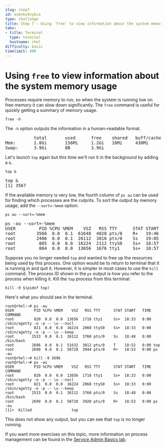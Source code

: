 ```yaml
---
slug: step7
id: exmnks4vybca
type: challenge
title: Step 7 - Using `free` to view information about the system memory usage
tabs:
- title: Terminal
  type: terminal
  hostname: rhel
difficulty: basic
timelimit: 900
---
```

# Using `free` to view information about the system memory usage

Processes require memory to run, so when the system is running low on free
memory it can slow down significantly. The `free` command is useful for quickly
getting a summary of memory usage.

```
free -h
```

The `-h` option outputs the information in a human-readable format.

<pre class=file>
           total       used      free    shared   buff/cache  available
Mem:       1.8Gi       156Mi     1.2Gi   16Mi     430Mi       1.5Gi
Swap:      3.9Gi       0B        3.9Gi
</pre>

Let's launch `top` again but this time we'll run it in the background by adding a `&`.

```
top &
```

<pre class=file>
top &
[1] 3567
</pre>

If the available memory is very low, the fourth column of `ps au` can be
used for finding which processes are the culprits. To sort the output by
memory usage, add the `--sort=-%mem` option:

```
ps au --sort=-%mem
```

<pre class=file>
ps -au --sort=-%mem
USER         PID %CPU %MEM    VSZ   RSS TTY      STAT START   TIME COMMAND
root        3566  0.0  0.1  61648  4028 pts/0    R+   19:46   0:00 ps -au --sort=-%mem
root        2406  0.0  0.1  26112  3816 pts/0    Ss   19:05   0:00 /bin/bash
root         805  0.0  0.0  16224  2112 ttyS0    Ss+  18:57   0:00 /sbin/agetty -o -p -- \u --keep
root         804  0.0  0.0  13656  1676 tty1     Ss+  18:57   0:00 /sbin/agetty -o -p -- \u --nocl
</pre>

Suppose you no longer needed `top` and wanted to free up the resources being
used by this process. One option would be to return to terminal that it is
running in and quit it. However, it is simpler in most cases to use the `kill`
command. The process ID shown in the `ps` output is how you refer to the process
when killing it. Kill the `top` process from this terminal:

```
kill -9 $(pidof top)
```

Here's what you should see in the terminal.

```
root@rhel:~# ps -au
USER         PID %CPU %MEM    VSZ   RSS TTY      STAT START   TIME COMMAND
root         820  0.0  0.0  13656  1716 tty1     Ss+  18:33   0:00 /sbin/agetty -o -p -- \u --nocl
root         821  0.0  0.0  16224  2060 ttyS0    Ss+  18:33   0:00 /sbin/agetty -o -p -- \u --keep
root        2533  0.0  0.1  26112  3760 pts/0    Ss   18:48   0:00 /bin/bash
root        2696  0.0  0.1  51632  3812 pts/0    T    18:52   0:00 top
root        2698  0.0  0.1  58728  3944 pts/0    R+   18:53   0:00 ps -au
root@rhel:~# kill -9 2696
root@rhel:~# ps -au
USER         PID %CPU %MEM    VSZ   RSS TTY      STAT START   TIME COMMAND
root         820  0.0  0.0  13656  1716 tty1     Ss+  18:33   0:00 /sbin/agetty -o -p -- \u --nocl
root         821  0.0  0.0  16224  2060 ttyS0    Ss+  18:33   0:00 /sbin/agetty -o -p -- \u --keep
root        2533  0.0  0.1  26112  3760 pts/0    Ss   18:48   0:00 /bin/bash
root        2699  0.0  0.1  58728  3920 pts/0    R+   18:53   0:00 ps -au
[1]+  Killed                  top
```

This does not show any output, but you can see that `top` is no longer running.

If you want more exercises on this topic, more information on process management
can be found in the [Service Admin Basics lab](https://lab.redhat.com/service-admin).
